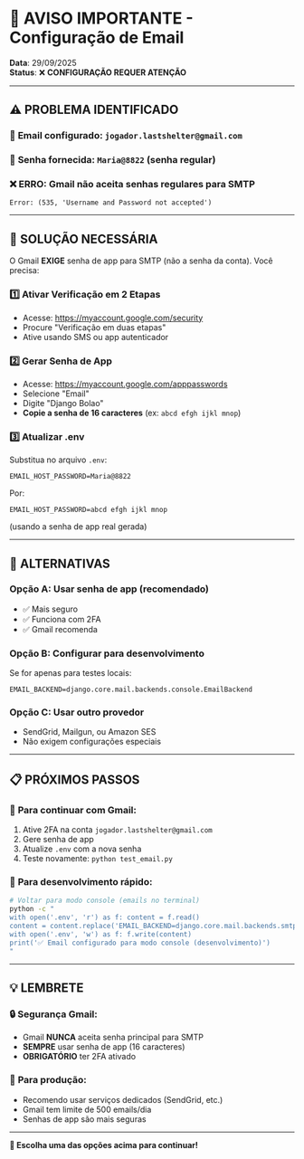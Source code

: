 # 🚨 AVISO IMPORTANTE - Configuração de Email

**Data**: 29/09/2025  
**Status**: ❌ **CONFIGURAÇÃO REQUER ATENÇÃO**  

---

## ⚠️ **PROBLEMA IDENTIFICADO**

### 📧 **Email configurado**: `jogador.lastshelter@gmail.com`
### 🔐 **Senha fornecida**: `Maria@8822` (senha regular)

### ❌ **ERRO**: Gmail não aceita senhas regulares para SMTP
```
Error: (535, 'Username and Password not accepted')
```

---

## 🔧 **SOLUÇÃO NECESSÁRIA**

O Gmail **EXIGE** senha de app para SMTP (não a senha da conta). Você precisa:

### 1️⃣ **Ativar Verificação em 2 Etapas**
- Acesse: https://myaccount.google.com/security
- Procure "Verificação em duas etapas"
- Ative usando SMS ou app autenticador

### 2️⃣ **Gerar Senha de App**
- Acesse: https://myaccount.google.com/apppasswords
- Selecione "Email" 
- Digite "Django Bolao"
- **Copie a senha de 16 caracteres** (ex: `abcd efgh ijkl mnop`)

### 3️⃣ **Atualizar .env**
Substitua no arquivo `.env`:
```env
EMAIL_HOST_PASSWORD=Maria@8822
```
Por:
```env
EMAIL_HOST_PASSWORD=abcd efgh ijkl mnop
```
(usando a senha de app real gerada)

---

## 🔄 **ALTERNATIVAS**

### **Opção A**: Usar senha de app (recomendado)
- ✅ Mais seguro
- ✅ Funciona com 2FA
- ✅ Gmail recomenda

### **Opção B**: Configurar para desenvolvimento
Se for apenas para testes locais:
```env
EMAIL_BACKEND=django.core.mail.backends.console.EmailBackend
```

### **Opção C**: Usar outro provedor
- SendGrid, Mailgun, ou Amazon SES
- Não exigem configurações especiais

---

## 📋 **PRÓXIMOS PASSOS**

### 🎯 **Para continuar com Gmail**:
1. Ative 2FA na conta `jogador.lastshelter@gmail.com`
2. Gere senha de app
3. Atualize `.env` com a nova senha
4. Teste novamente: `python test_email.py`

### 🎯 **Para desenvolvimento rápido**:
```bash
# Voltar para modo console (emails no terminal)
python -c "
with open('.env', 'r') as f: content = f.read()
content = content.replace('EMAIL_BACKEND=django.core.mail.backends.smtp.EmailBackend', 'EMAIL_BACKEND=django.core.mail.backends.console.EmailBackend')
with open('.env', 'w') as f: f.write(content)
print('✅ Email configurado para modo console (desenvolvimento)')
"
```

---

## 💡 **LEMBRETE**

### 🔒 **Segurança Gmail**:
- Gmail **NUNCA** aceita senha principal para SMTP
- **SEMPRE** usar senha de app (16 caracteres)
- **OBRIGATÓRIO** ter 2FA ativado

### 🚀 **Para produção**:
- Recomendo usar serviços dedicados (SendGrid, etc.)
- Gmail tem limite de 500 emails/dia
- Senhas de app são mais seguras

---

**🎯 Escolha uma das opções acima para continuar!**